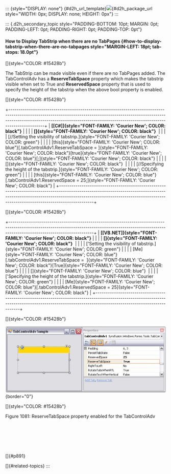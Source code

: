 ::: {style="DISPLAY: none"}
[](ms-xhelp:///?Id=d2h_url_template){#d2h_url_template}![](!package_url!){#d2h_package_url style="WIDTH: 0px; DISPLAY: none; HEIGHT: 0px"}
:::

::: {.d2h_secondary_topic style="PADDING-BOTTOM: 10pt; MARGIN: 0pt; PADDING-LEFT: 0pt; PADDING-RIGHT: 0pt; PADDING-TOP: 0pt"}
#### How to Display TabStrip when there are no TabPages {#how-to-display-tabstrip-when-there-are-no-tabpages style="MARGIN-LEFT: 18pt; tab-stops: 18.0pt"}

[]{style="COLOR: #15428b"} 

The TabStrip can be made visible even if there are no TabPages added. The TabControlAdv has a **ReserveTabSpace** property which makes the tabstrip visible when set to True and **ReservedSpace** property that is used to specify the height of the tabstrip when the above bool property is enabled.

[]{style="COLOR: #15428b"} 

+-----------------------------------------------------------------------------------------------------------------------------------------------------------------------------------------------------------------------------------------------------------+
| **[\[C#\]]{style="FONT-FAMILY: 'Courier New'; COLOR: black"}**                                                                                                                                                                                            |
|                                                                                                                                                                                                                                                           |
| **[]{style="FONT-FAMILY: 'Courier New'; COLOR: black"}**                                                                                                                                                                                                  |
|                                                                                                                                                                                                                                                           |
| [//Setting the visibility of tabstrip.]{style="FONT-FAMILY: 'Courier New'; COLOR: green"}                                                                                                                                                                 |
|                                                                                                                                                                                                                                                           |
| [this]{style="FONT-FAMILY: 'Courier New'; COLOR: blue"}[.tabControlAdv1.ReserveTabSpace = ]{style="FONT-FAMILY: 'Courier New'; COLOR: black"}[true]{style="FONT-FAMILY: 'Courier New'; COLOR: blue"}[;]{style="FONT-FAMILY: 'Courier New'; COLOR: black"} |
|                                                                                                                                                                                                                                                           |
| []{style="FONT-FAMILY: 'Courier New'; COLOR: black"}                                                                                                                                                                                                      |
|                                                                                                                                                                                                                                                           |
| [//Specifying the height of the tabstrip.]{style="FONT-FAMILY: 'Courier New'; COLOR: green"}                                                                                                                                                              |
|                                                                                                                                                                                                                                                           |
| [this]{style="FONT-FAMILY: 'Courier New'; COLOR: blue"}[.tabControlAdv1.ReservedSpace = 25;]{style="FONT-FAMILY: 'Courier New'; COLOR: black"}                                                                                                            |
+-----------------------------------------------------------------------------------------------------------------------------------------------------------------------------------------------------------------------------------------------------------+

[]{style="COLOR: #15428b"} 

+-----------------------------------------------------------------------------------------------------------------------------------------------------------------------------------------------------+
| **[\[VB.NET\]]{style="FONT-FAMILY: 'Courier New'; COLOR: black"}**                                                                                                                                  |
|                                                                                                                                                                                                     |
| **[]{style="FONT-FAMILY: 'Courier New'; COLOR: black"}**                                                                                                                                            |
|                                                                                                                                                                                                     |
| [\'Setting the visibility of tabstrip.]{style="FONT-FAMILY: 'Courier New'; COLOR: green"}                                                                                                           |
|                                                                                                                                                                                                     |
| [Me]{style="FONT-FAMILY: 'Courier New'; COLOR: blue"}[.tabControlAdv1.ReserveTabSpace =  ]{style="FONT-FAMILY: 'Courier New'; COLOR: black"}[True]{style="FONT-FAMILY: 'Courier New'; COLOR: blue"} |
|                                                                                                                                                                                                     |
| []{style="FONT-FAMILY: 'Courier New'; COLOR: blue"}                                                                                                                                                 |
|                                                                                                                                                                                                     |
| [\'Specifying the height of the tabstrip.]{style="FONT-FAMILY: 'Courier New'; COLOR: green"}                                                                                                        |
|                                                                                                                                                                                                     |
| [Me]{style="FONT-FAMILY: 'Courier New'; COLOR: blue"}[.tabControlAdv1.ReservedSpace = 25]{style="FONT-FAMILY: 'Courier New'; COLOR: black"}                                                         |
+-----------------------------------------------------------------------------------------------------------------------------------------------------------------------------------------------------+

[]{style="COLOR: #15428b"} 

![](ImagesExt/image76_1060.jpg){border="0"}

[]{style="COLOR: #15428b"} 

Figure 1081: ReserveTabSpace property enabled for the TabControlAdv

 

 

 

[]{#p891} 

[]{#related-topics}
:::
